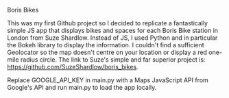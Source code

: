 Boris Bikes

This was my first Github project so I decided to replicate a fantastically simple JS app that displays bikes and spaces for each Boris Bike station in London from Suze Shardlow.
Instead of JS, I used Python and in particular the Bokeh library to display the information. I couldn't find a sufficient Geolocator so the map doesn't centre on your location or display a red one-mile radius circle.
The link to Suze's simple and far superior project is: https://github.com/SuzeShardlow/boris_bikes.

Replace GOOGLE_API_KEY in main.py with a Maps JavaScript API from Google's API and run main.py to load the app locally.
